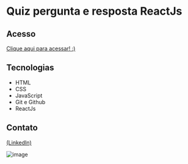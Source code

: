 # Quiz pergunta e resposta ReactJs

## Acesso
 [Clique aqui para acessar! :)](https://quiz-react-js-delta.vercel.app/)

## Tecnologias

- HTML
- CSS
- JavaScript
- Git e Github
- ReactJs

## Contato
[(LinkedIn)](https://www.linkedin.com/in/grazielly-raissa-pereira-b511342b6?)

![image](https://github.com/GraziellyRaissa1/Quiz-ReactJs/assets/147439694/ddc9fc84-6505-40e3-a0d2-87e176b97dd6)

